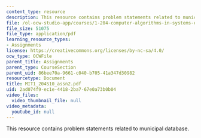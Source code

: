 ```yaml
---
content_type: resource
description: This resource contains problem statements related to municipal database.
file: /ol-ocw-studio-app/courses/1-204-computer-algorithms-in-systems-engineering-spring-2010/2ad074f9ec1e44182ba767e0a73b0b04_MIT1_204S10_assn2.pdf
file_size: 51075
file_type: application/pdf
learning_resource_types:
- Assignments
license: https://creativecommons.org/licenses/by-nc-sa/4.0/
ocw_type: OCWFile
parent_title: Assignments
parent_type: CourseSection
parent_uid: 86bee70a-9661-c040-b705-41a347d30982
resourcetype: Document
title: MIT1_204S10_assn2.pdf
uid: 2ad074f9-ec1e-4418-2ba7-67e0a73b0b04
video_files:
  video_thumbnail_file: null
video_metadata:
  youtube_id: null
---
```

This resource contains problem statements related to municipal database.